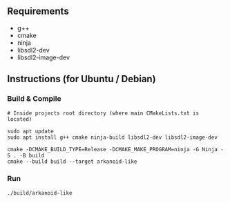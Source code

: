 ## Requirements

* g++
* cmake
* ninja
* libsdl2-dev
* libsdl2-image-dev

## Instructions (for Ubuntu / Debian)

### Build & Compile

```shell
# Inside projects root directory (where main CMakeLists.txt is located)

sudo apt update
sudo apt install g++ cmake ninja-build libsdl2-dev libsdl2-image-dev

cmake -DCMAKE_BUILD_TYPE=Release -DCMAKE_MAKE_PROGRAM=ninja -G Ninja -S . -B build
cmake --build build --target arkanoid-like
```

### Run

```shell
./build/arkanoid-like
```
